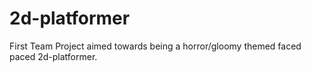 # 2d-platformer
First Team Project aimed towards being a horror/gloomy themed faced paced 2d-platformer.
